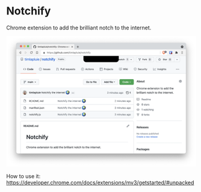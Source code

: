 # Notchify

Chrome extension to add the brilliant notch to the internet.

![Notchify Screenshot](https://raw.githubusercontent.com/timlapluie/notchify/main/notchify.png)

How to use it: https://developer.chrome.com/docs/extensions/mv3/getstarted/#unpacked

